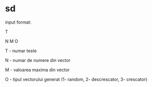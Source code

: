 # sd
input format:

T

N M O

T - numar teste

N - numar de numere din vector

M - valoarea maxima din vector

O - tipul vectorului generat (1- random, 2- descrescator, 3- crescator)
